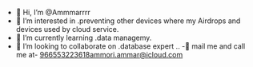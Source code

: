 - 👋 Hi, I’m @Ammmarrrr
- 👀 I’m interested in .preventing other devices where my Airdrops and devices used by cloud service.
- 🌱 I’m currently learning .data managemy.
- 💞️ I’m looking to collaborate on .database expert ..
-🤩 mail me and call me at- 966553223618ammori.ammar@icloud.com 

<!---
Ammmarrrr/Ammmarrrr is a ✨ special ✨ repository because its `README.md` (this file) appears on your GitHub profile.
You can click the Preview link to take a look at your changes.
--->
